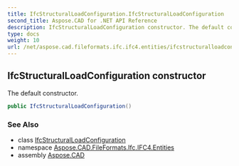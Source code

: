 ```yaml
---
title: IfcStructuralLoadConfiguration.IfcStructuralLoadConfiguration
second_title: Aspose.CAD for .NET API Reference
description: IfcStructuralLoadConfiguration constructor. The default constructor
type: docs
weight: 10
url: /net/aspose.cad.fileformats.ifc.ifc4.entities/ifcstructuralloadconfiguration/ifcstructuralloadconfiguration/
---
```

## IfcStructuralLoadConfiguration constructor

The default constructor.

```csharp
public IfcStructuralLoadConfiguration()
```

### See Also

* class [IfcStructuralLoadConfiguration](../)
* namespace [Aspose.CAD.FileFormats.Ifc.IFC4.Entities](../../ifcstructuralloadconfiguration/)
* assembly [Aspose.CAD](../../../)


